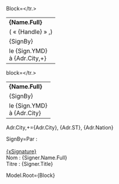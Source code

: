 Block=<table border="0" cellpadding="1" cellspacing="1" style="width:300px"><tr><td><strong>{Name.Full}</strong></td></tr><tr><td>(  « {Handle} » ,)</td></tr><tr><td>{SignBy}</td></tr><tr><td>le {Sign.YMD}<br>à {Adr.City,+}</td></tr.></table>
  
block=<table border="0" cellpadding="1" cellspacing="1" style="width:300px"><tr><td><strong>{Name.Full}</strong></td></tr><tr><td>{SignBy}</td></tr><tr><td>le {Sign.YMD}<br>à {Adr.City}</td></tr.></table>

Adr.City,+={Adr.City}, {Adr.ST}, {Adr.Nation}

SignBy=Par : <br><br><u>{xSignature}</u><br>Nom : {Signer.Name.Full}<br/>Titre : {Signer.Title}

Model.Root={Block}